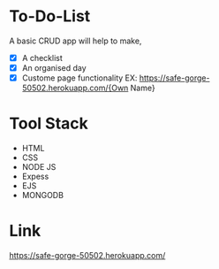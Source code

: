 # To-Do-List
A basic CRUD app will help to make,
- [x] A checklist 
- [x] An organised day 
- [x] Custome page functionality EX: https://safe-gorge-50502.herokuapp.com/{Own Name}
# Tool Stack
* HTML
* CSS 
* NODE JS
* Expess
* EJS
* MONGODB
# Link
https://safe-gorge-50502.herokuapp.com/

